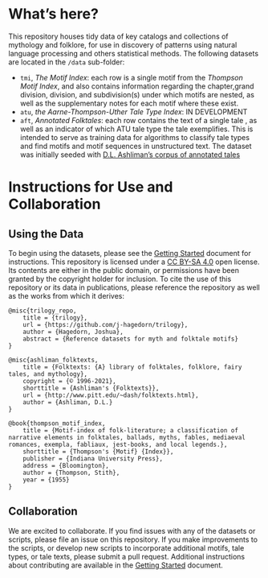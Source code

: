 # What’s here?

This repository houses tidy data of key catalogs and collections of
mythology and folklore, for use in discovery of patterns using natural
language processing and others statistical methods. The following
datasets are located in the `/data` sub-folder:

  - `tmi`, *The Motif Index*: each row is a single motif from the
    *Thompson Motif Index*, and also contains information regarding the
    chapter,grand division, division, and subdivision(s) under which
    motifs are nested, as well as the supplementary notes for each motif
    where these exist.
  - `atu`, *the Aarne-Thompson-Uther Tale Type Index*: IN DEVELOPMENT
  - `aft`, *Annotated Folktales*: each row contains the text of a single
    tale , as well as an indicator of which ATU tale type the tale
    exemplifies. This is intended to serve as training data for
    algorithms to classify tale types and find motifs and motif
    sequences in unstructured text. The dataset was initially seeded
    with [D.L. Ashliman’s corpus of annotated
    tales](https://www.pitt.edu/~dash/folktexts.html)

# Instructions for Use and Collaboration

## Using the Data

To begin using the datasets, please see the [Getting
Started](https://github.com/j-hagedorn/trilogy/blob/master/docs/vignettes/getting_started.md)
document for instructions. This repository is licensed under a [CC
BY-SA 4.0](https://creativecommons.org/licenses/by-sa/4.0/) open
license. Its contents are either in the public domain, or permissions
have been granted by the copyright holder for inclusion. To cite the use
of this repository or its data in publications, please reference the
repository as well as the works from which it derives:

    @misc{trilogy_repo,
        title = {trilogy},
        url = {https://github.com/j-hagedorn/trilogy},
        author = {Hagedorn, Joshua},
        abstract = {Reference datasets for myth and folktale motifs}
    }
    
    @misc{ashliman_folktexts,
        title = {Folktexts: {A} library of folktales, folklore, fairy tales, and mythology},
        copyright = {© 1996-2021},
        shorttitle = {Ashliman's {Folktexts}},
        url = {http://www.pitt.edu/~dash/folktexts.html},
        author = {Ashliman, D.L.}
    }
    
    @book{thompson_motif_index,
        title = {Motif-index of folk-literature; a classification of narrative elements in folktales, ballads, myths, fables, mediaeval romances, exempla, fabliaux, jest-books, and local legends.},
        shorttitle = {Thompson's {Motif} {Index}},
        publisher = {Indiana University Press},
        address = {Bloomington},
        author = {Thompson, Stith},
        year = {1955}
    }

## Collaboration

We are excited to collaborate. If you find issues with any of the
datasets or scripts, please file an issue on this repository. If you
make improvements to the scripts, or develop new scripts to incorporate
additional motifs, tale types, or tale texts, please submit a pull
request. Additional instructions about contributing are available in the
[Getting
Started](https://github.com/j-hagedorn/trilogy/blob/master/docs/vignettes/getting_started.md)
document.
